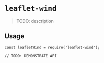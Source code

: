 # `leaflet-wind`

> TODO: description

## Usage

```
const leafletWind = require('leaflet-wind');

// TODO: DEMONSTRATE API
```
